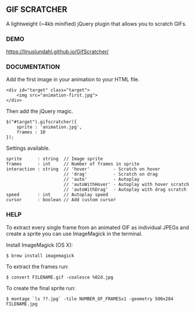 GIF SCRATCHER
-------------
A lightweight (~4kb minified) jQuery plugin that allows you to scratch GIFs.

### DEMO

https://linuslundahl.github.io/GifScratcher/

### DOCUMENTATION

Add the first image in your animation to your HTML file.

	<div id="target" class="target">
  		<img src="animation-first.jpg">
	</div>

Then add the jQuery magic.

	$("#target").gifscratcher({
  		sprite : 'animation.jpg',
  		frames : 10
	});

Settings available.

	sprite      : string  // Image sprite
	frames      : int     // Number of frames in sprite
	interaction : string  // 'hover'         - Scratch on hover
						  // 'drag'          - Scratch on drag
						  // 'auto'          - Autoplay
						  // 'autoWithHover' - Autoplay with hover scratch
						  // 'autoWithDrag'  - Autoplay with drag scratch
	speed       : int     // Autoplay speed
	cursor      : boolean // Add custom cursor

### HELP

To extract every single frame from an animated GIF as individual JPEGs and create a sprite you can use ImageMagick in the terminal.

Install ImageMagick (OS X):

	$ brew install imagemagick

To extract the frames run:

	$ convert FILENAME.gif -coalesce %02d.jpg

To create the final sprite run: 
	
	$ montage `ls ??.jpg` -tile NUMBER_OF_FRAMESx1 -geometry 500x284 FILENAME.jpg
